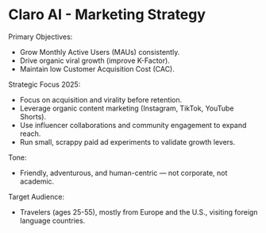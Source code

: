 # Claro AI - Marketing Strategy

Primary Objectives:
- Grow Monthly Active Users (MAUs) consistently.
- Drive organic viral growth (improve K-Factor).
- Maintain low Customer Acquisition Cost (CAC).

Strategic Focus 2025:
- Focus on acquisition and virality before retention.
- Leverage organic content marketing (Instagram, TikTok, YouTube Shorts).
- Use influencer collaborations and community engagement to expand reach.
- Run small, scrappy paid ad experiments to validate growth levers.

Tone:
- Friendly, adventurous, and human-centric — not corporate, not academic.

Target Audience:
- Travelers (ages 25-55), mostly from Europe and the U.S., visiting foreign language countries.
